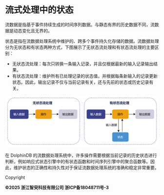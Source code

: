 # 流式处理中的状态

流数据是指基于事件持续生成的时间序列数据。与静态有界的历史数据不同，流数据是动态变化且无界的。

状态是指在流数据处理系统中维护的、跨多个事件持久化存储的数据。流数据处理分为无状态和有状态两种方式，下图展示了无状态流处理和有状态流处理的主要区别：

* 无状态流处理：每次只转换一条输入记录，并且仅根据最新的输入记录输出结果。
* 有状态流处理：维护所有已处理记录的状态值，并根据每条新输入的记录更新状态。因此，输出记录不仅与当前记录有关，还与先前的状态或历史记录有关。

![](images/str_process_1.png)

在 DolphinDB
的流数据处理系统中，许多操作需要根据当前记录的历史状态进行判断，例如响应式状态引擎中的有状态函数和时间序列引擎中的聚合函数等。因此，维护状态的正确性和持久性对于保证流数据处理系统的准确和稳定非常重要。

Copyright

**©2025 浙江智臾科技有限公司 浙ICP备18048711号-3**
